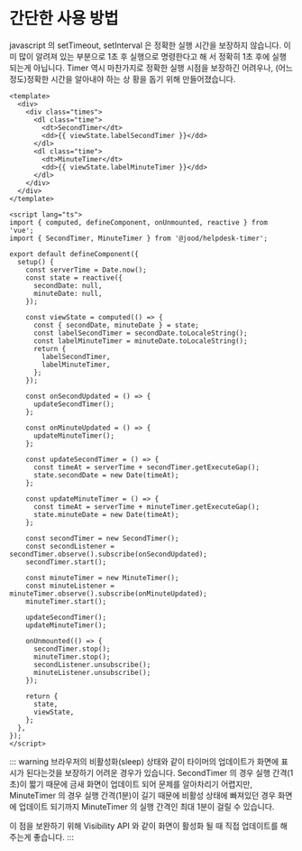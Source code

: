 <script setup>
import GuideQuick1 from './components/GuideQuick1.vue'
</script>

# 간단한 사용 방법

javascript 의 setTimeout, setInterval 은 정확한 실행 시간을 보장하지 않습니다. 이미 많이 알려져 있는 부분으로 1초 후 실행으로 명령한다고 해
서 정확히 1초 후에 실행되는게 아닙니다. Timer 역시 마찬가지로 정확한 실행 시점을 보장하긴 어려우나, (어느정도)정확한 시간을 알아내야 하는 상
황을 돕기 위해 만들어졌습니다.

<GuideQuick1 />

```vue
<template>
  <div>
    <div class="times">
      <dl class="time">
        <dt>SecondTimer</dt>
        <dd>{{ viewState.labelSecondTimer }}</dd>
      </dl>
      <dl class="time">
        <dt>MinuteTimer</dt>
        <dd>{{ viewState.labelMinuteTimer }}</dd>
      </dl>
    </div>
  </div>
</template>

<script lang="ts">
import { computed, defineComponent, onUnmounted, reactive } from 'vue';
import { SecondTimer, MinuteTimer } from '@jood/helpdesk-timer';

export default defineComponent({
  setup() {
    const serverTime = Date.now();
    const state = reactive({
      secondDate: null,
      minuteDate: null,
    });

    const viewState = computed(() => {
      const { secondDate, minuteDate } = state;
      const labelSecondTimer = secondDate.toLocaleString();
      const labelMinuteTimer = minuteDate.toLocaleString();
      return {
        labelSecondTimer,
        labelMinuteTimer,
      };
    });

    const onSecondUpdated = () => {
      updateSecondTimer();
    };

    const onMinuteUpdated = () => {
      updateMinuteTimer();
    };

    const updateSecondTimer = () => {
      const timeAt = serverTime + secondTimer.getExecuteGap();
      state.secondDate = new Date(timeAt);
    };

    const updateMinuteTimer = () => {
      const timeAt = serverTime + minuteTimer.getExecuteGap();
      state.minuteDate = new Date(timeAt);
    };

    const secondTimer = new SecondTimer();
    const secondListener = secondTimer.observe().subscribe(onSecondUpdated);
    secondTimer.start();

    const minuteTimer = new MinuteTimer();
    const minuteListener = minuteTimer.observe().subscribe(onMinuteUpdated);
    minuteTimer.start();

    updateSecondTimer();
    updateMinuteTimer();

    onUnmounted(() => {
      secondTimer.stop();
      minuteTimer.stop();
      secondListener.unsubscribe();
      minuteListener.unsubscribe();
    });

    return {
      state,
      viewState,
    };
  },
});
</script>
```

<!-- prettier-ignore -->
::: warning 
브라우저의 비활성화(sleep) 상태와 같이 타이머의 업데이트가 화면에 표시가 된다는것을 보장하기 어려운 경우가 있습니다.
SecondTimer 의 경우 실행 간격(1초)이 짧기 때문에 금새 화면이 업데이트 되어 문제를 알아차리기 어렵지만, 
MinuteTimer 의 경우 실행 간격(1분)이 길기 때문에 비활성 상태에 빠져있던 경우 화면에 업데이트 되기까지 MinuteTimer 의 실행 간격인 최대 1분이 걸릴 수 있습니다.

<!-- prettier-ignore -->
이 점을 보완하기 위해 Visibility API 와 같이 화면이 활성화 될 때 직접 업데이트를 해주는게 좋습니다.
:::
